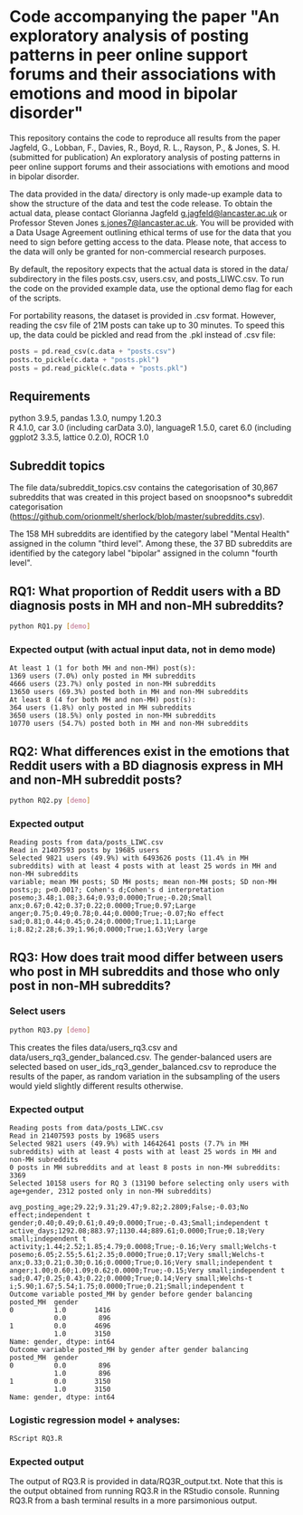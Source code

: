 # Code accompanying the paper "An exploratory analysis of posting patterns in peer online support forums and their associations with emotions and mood in bipolar disorder" 

This repository contains the code to reproduce all results from the paper Jagfeld, G., Lobban, F., Davies, R., Boyd, R. L., Rayson, P., & Jones, S. H. (submitted for publication) An exploratory analysis of posting patterns in peer online support forums and their associations with emotions and mood in bipolar disorder.

The data provided in the data/ directory is only made-up example data to show the structure of the data and test the code release. To obtain the actual data, please contact Glorianna Jagfeld <g.jagfeld@lancaster.ac.uk> or Professor Steven Jones <s.jones7@lancaster.ac.uk>. You will be provided with a Data Usage Agreement outlining ethical terms of use for the data that you need to sign before getting access to the data. Please note, that access to the data will only be granted for non-commercial research purposes.

By default, the repository expects that the actual data is stored in the data/ subdirectory in the files posts.csv, users.csv, and posts_LIWC.csv.
To run the code on the provided example data, use the optional demo flag for each of the scripts.

For portability reasons, the dataset is provided in .csv format. However, reading the csv file of 21M posts can take up to 30 minutes. To speed this up, the data could be pickled and read from the .pkl instead of .csv file:

```python
posts = pd.read_csv(c.data + "posts.csv")
posts.to_pickle(c.data + "posts.pkl")
posts = pd.read_pickle(c.data + "posts.pkl")
```

## Requirements
python 3.9.5, pandas 1.3.0, numpy 1.20.3<br>
R 4.1.0, car 3.0 (including carData 3.0), languageR 1.5.0, caret 6.0 (including ggplot2 3.3.5, lattice 0.2.0), ROCR 1.0

## Subreddit topics
The file data/subreddit_topics.csv contains the categorisation of 30,867 subreddits that was created in this project based on snoopsnoo*s subreddit categorisation (https://github.com/orionmelt/sherlock/blob/master/subreddits.csv).

The 158 MH subreddits are identified by the category label "Mental Health" assigned in the column "third level".
Among these, the 37 BD subreddits are identified by the category label "bipolar" assigned in the column "fourth level".

## RQ1: What proportion of Reddit users with a BD diagnosis posts in MH and non-MH subreddits?

```bash
python RQ1.py [demo]
```

### Expected output (with actual input data, not in demo mode)
````{verbatim}
At least 1 (1 for both MH and non-MH) post(s):
1369 users (7.0%) only posted in MH subreddits
4666 users (23.7%) only posted in non-MH subreddits
13650 users (69.3%) posted both in MH and non-MH subreddits
At least 8 (4 for both MH and non-MH) post(s):
364 users (1.8%) only posted in MH subreddits
3650 users (18.5%) only posted in non-MH subreddits
10770 users (54.7%) posted both in MH and non-MH subreddits
````
## RQ2: What differences exist in the emotions that Reddit users with a BD diagnosis express in MH and non-MH subreddit posts?

```bash
python RQ2.py [demo]
```

### Expected output
````{verbatim}
Reading posts from data/posts_LIWC.csv
Read in 21407593 posts by 19685 users
Selected 9821 users (49.9%) with 6493626 posts (11.4% in MH subreddits) with at least 4 posts with at least 25 words in MH and non-MH subreddits
variable; mean MH posts; SD MH posts; mean non-MH posts; SD non-MH posts;p; p<0.001?; Cohen's d;Cohen's d interpretation
posemo;3.48;1.08;3.64;0.93;0.0000;True;-0.20;Small
anx;0.67;0.42;0.37;0.22;0.0000;True;0.97;Large
anger;0.75;0.49;0.78;0.44;0.0000;True;-0.07;No effect
sad;0.81;0.44;0.45;0.24;0.0000;True;1.11;Large
i;8.82;2.28;6.39;1.96;0.0000;True;1.63;Very large
````

## RQ3: How does trait mood differ between users who post in MH subreddits and those who only post in non-MH subreddits?

### Select users
```bash
python RQ3.py [demo]
```

This creates the files data/users_rq3.csv and data/users_rq3_gender_balanced.csv.
The gender-balanced users are selected based on user_ids_rq3_gender_balanced.csv to reproduce the results of the paper, as random variation in the subsampling of the users would yield slightly different results otherwise.

### Expected output
````{verbatim}
Reading posts from data/posts_LIWC.csv
Read in 21407593 posts by 19685 users
Selected 9821 users (49.9%) with 14642641 posts (7.7% in MH subreddits) with at least 4 posts with at least 25 words in MH and non-MH subreddits
0 posts in MH subreddits and at least 8 posts in non-MH subreddits: 3369
Selected 10158 users for RQ 3 (13190 before selecting only users with age+gender, 2312 posted only in non-MH subreddits)

avg_posting_age;29.22;9.31;29.47;9.82;2.2809;False;-0.03;No effect;independent t
gender;0.40;0.49;0.61;0.49;0.0000;True;-0.43;Small;independent t
active_days;1292.08;883.97;1130.44;889.61;0.0000;True;0.18;Very small;independent t
activity;1.44;2.52;1.85;4.79;0.0008;True;-0.16;Very small;Welchs-t
posemo;6.05;2.55;5.61;2.35;0.0000;True;0.17;Very small;Welchs-t
anx;0.33;0.21;0.30;0.16;0.0000;True;0.16;Very small;independent t
anger;1.00;0.60;1.09;0.62;0.0000;True;-0.15;Very small;independent t
sad;0.47;0.25;0.43;0.22;0.0000;True;0.14;Very small;Welchs-t
i;5.90;1.67;5.54;1.75;0.0000;True;0.21;Small;independent t
Outcome variable posted_MH by gender before gender balancing
posted_MH  gender
0          1.0       1416
           0.0        896
1          0.0       4696
           1.0       3150
Name: gender, dtype: int64
Outcome variable posted_MH by gender after gender balancing
posted_MH  gender
0          0.0        896
           1.0        896
1          0.0       3150
           1.0       3150
Name: gender, dtype: int64
````
### Logistic regression model + analyses:
```bash
RScript RQ3.R
```

### Expected output
The output of RQ3.R is provided in data/RQ3R_output.txt.
Note that this is the output obtained from running RQ3.R in the RStudio console.
Running RQ3.R from a bash terminal results in a more parsimonious output.
